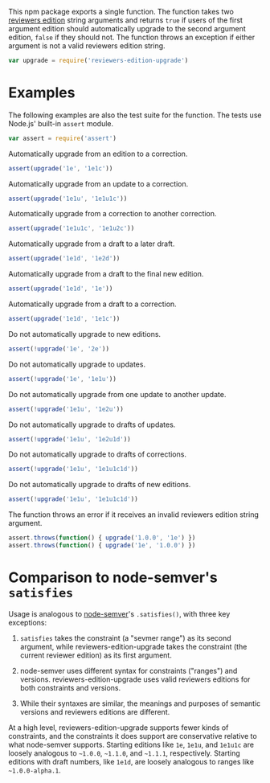 This npm package exports a single function. The function takes two
[reviewers edition][reved] string arguments and returns `true` if users
of the first argument edition should automatically upgrade to the second
argument edition, `false` if they should not. The function throws an
exception if either argument is not a valid reviewers edition string.

[reved]: https://npmjs.com/packages/reviewers-edition-parse

```javascript
var upgrade = require('reviewers-edition-upgrade')
```

# Examples

The following examples are also the test suite for the function. The
tests use Node.js' built-in `assert` module.

```javascript
var assert = require('assert')
```

Automatically upgrade from an edition to a correction.

```javascript
assert(upgrade('1e', '1e1c'))
```

Automatically upgrade from an update to a correction.

```javascript
assert(upgrade('1e1u', '1e1u1c'))
```

Automatically upgrade from a correction to another correction.

```javascript
assert(upgrade('1e1u1c', '1e1u2c'))
```

Automatically upgrade from a draft to a later draft.

```javascript
assert(upgrade('1e1d', '1e2d'))
```

Automatically upgrade from a draft to the final new edition.

```javascript
assert(upgrade('1e1d', '1e'))
```

Automatically upgrade from a draft to a correction.

```javascript
assert(upgrade('1e1d', '1e1c'))
```

Do not automatically upgrade to new editions.

```javascript
assert(!upgrade('1e', '2e'))
```

Do not automatically upgrade to updates.

```javascript
assert(!upgrade('1e', '1e1u'))
```

Do not automatically upgrade from one update to another update.

```javascript
assert(!upgrade('1e1u', '1e2u'))
```

Do not automatically upgrade to drafts of updates.

```javascript
assert(!upgrade('1e1u', '1e2u1d'))
```

Do not automatically upgrade to drafts of corrections.

```javascript
assert(!upgrade('1e1u', '1e1u1c1d'))
```

Do not automatically upgrade to drafts of new editions.

```javascript
assert(!upgrade('1e1u', '1e1u1c1d'))
```

The function throws an error if it receives an invalid reviewers edition
string argument.

```javascript
assert.throws(function() { upgrade('1.0.0', '1e') })
assert.throws(function() { upgrade('1e', '1.0.0') })
```

# Comparison to node-semver's `satisfies`

Usage is analogous to [node-semver][node-semver]'s `.satisfies()`, with
three key exceptions:

1. `satisfies` takes the constraint (a "sevmer range") as its second
   argument, while reviewers-edition-upgrade takes the constraint (the
   current reviewer edition) as its first argument.

2. node-semver uses different syntax for constraints ("ranges") and
   versions. reviewers-edition-upgrade uses valid reviewers editions for
   both constraints and versions.

3. While their syntaxes are similar, the meanings and purposes of semantic
   versions and reviewers editions are different.

[node-semver]: https://www.npmjs.com/package/semver

At a high level, reviewers-edition-upgrade supports fewer kinds of
constraints, and the constraints it does support are conservative
relative to what node-semver supports. Starting editions like `1e`,
`1e1u`, and `1e1u1c` are loosely analogous to `~1.0.0`, `~1.1.0`, and
`~1.1.1`, respectively. Starting editions with draft numbers, like
`1e1d`, are loosely analogous to ranges like `~1.0.0-alpha.1`.

